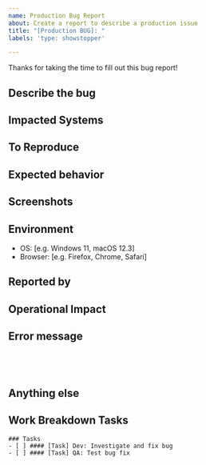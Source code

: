 ```yaml
---
name: Production Bug Report
about: Create a report to describe a production issue
title: "[Production BUG]: "
labels: 'type: showstopper'

---
```


Thanks for taking the time to fill out this bug report!

## Describe the bug

<!-- A clear and concise description of what the bug is. -->

## Impacted Systems

<!-- A clear and concise description of what the bug is. -->

## To Reproduce

<!--
Steps to reproduce the behavior:
1. Go to '...'
2. Click on '....'
3. Scroll down to '....'
4. See error
-->

## Expected behavior

<!-- A clear and concise description of what you expected to happen. -->

## Screenshots

<!-- If applicable, add screenshots to help explain your problem. you can drag and drop, png, jpg, gif, etc. in this box. -->

## Environment

<!-- Please complete the following information. -->
 - OS: [e.g. Windows 11, macOS 12.3]
 - Browser: [e.g. Firefox, Chrome, Safari]

## Reported by

<!-- Include name, assessment program, state, role. -->

## Operational Impact

<!-- Clearly articulate the impact to our users. -->

## Error message

<!-- Copy and paste the code from the browser in between the back-ticks below: -->

```




```
## Anything else

<!-- Links? References? Anything that will give us more context about the issue you are encountering! -->

## Work Breakdown Tasks

<!-- Tasks for fixing defect and validating fix -->

```[tasklist]
### Tasks
- [ ] #### [Task] Dev: Investigate and fix bug
- [ ] #### [Task] QA: Test bug fix
```
